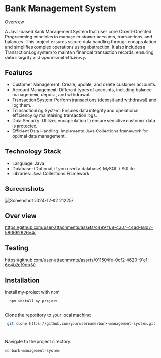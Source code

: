 
# Bank Management System

Overview

A Java-based Bank Management System that uses core Object-Oriented Programming principles to manage customer accounts, transactions, and balances. This project ensures secure data handling through encapsulation and simplifies complex operations using abstraction. It also includes a TransactionLog system to maintain financial transaction records, ensuring data integrity and operational efficiency.



## Features
- Customer Management: Create, update, and delete customer accounts.
- Account Management: Different types of accounts, including balance management, deposit, and withdrawal.
- Transaction System: Perform transactions (deposit and withdrawal) and log them.
- TransactionLog System: Ensures data integrity and operational efficiency by maintaining transaction logs.
- Data Security: Utilizes encapsulation to ensure sensitive customer data is protected.
- Efficient Data Handling: Implements Java Collections framework for optimal data management.


## Technology Stack
- Language: Java
- Database: (Optional, if you used a database) MySQL / SQLite
- Libraries: Java Collections Framework

## Screenshots
![Screenshot 2024-12-02 212257](https://github.com/user-attachments/assets/2bd7abd7-082a-409a-b19f-8a9c92baa03f)

## Over view 
https://github.com/user-attachments/assets/c4991f68-c307-44ad-88d7-580662626e4c

## Testing 
https://github.com/user-attachments/assets/011504fe-0cf2-4620-91e1-6e4b2ef9db30




 




## Installation

Install my-project with npm

```bash
  npm install my-project
 
```
Clone the repository to your local machine:

```bash
 git clone https://github.com/yourusername/bank-management-system.git

 
```
Navigate to the project directory:

```bash
cd bank-management-system

 
```
 
